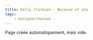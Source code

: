 ```yaml
---
title: Kelly Clarkson - Because of you
tags:
    - musique/chanson
---
```


Page créée automatiquement, mais vide.

